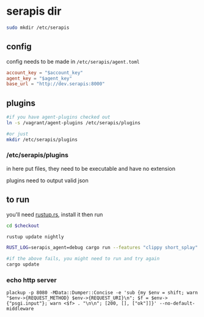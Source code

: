 # serapis dir
```bash
sudo mkdir /etc/serapis
```

## config
config needs to be made in `/etc/serapis/agent.toml`

```toml
account_key = "$account_key"
agent_key = "$agent_key"
base_url = "http://dev.serapis:8000"
```

## plugins

```bash
#if you have agent-plugins checked out
ln -s /vagrant/agent-plugins /etc/serapis/plugins

#or just
mkdir /etc/serapis/plugins
```

### /etc/serapis/plugins

in here put files, they need to be executable and have no extension

plugins need to output valid json

## to run

you'll need [rustup.rs](https://www.rustup.rs/), install it then run

```bash
cd $checkout

rustup update nightly

RUST_LOG=serapis_agent=debug cargo run --features "clippy short_splay"

#if the above fails, you might need to run and try again
cargo update
```

### echo http server

`plackup -p 8080 -MData::Dumper::Concise -e 'sub {my $env = shift; warn "$env->{REQUEST_METHOD} $env->{REQUEST_URI}\n"; $f = $env->{"psgi.input"}; warn <$f> . "\n\n"; [200, [], ["ok"]]}' --no-default-middleware`
